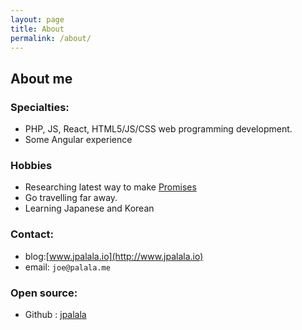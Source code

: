 ```yaml
---
layout: page
title: About
permalink: /about/
---
```


## About me

### Specialties:

* PHP, JS, React,  HTML5/JS/CSS web programming development.
* Some Angular experience

### Hobbies

* Researching latest way to make [Promises](https://stackoverflow.blog/2019/09/12/practical-ways-to-write-better-javascript/)
* Go travelling far away.
* Learning Japanese and Korean

### Contact:

* blog:[www.jpalala.io](http://www.jpalala.io)
* email: `joe@palala.me`

### Open source:

* Github : [jpalala](https://github.com/jpalala)

